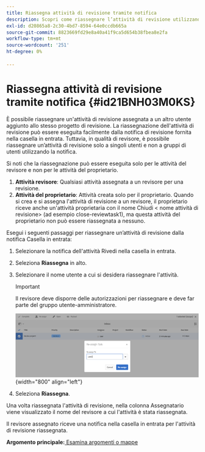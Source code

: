 ```yaml
---
title: Riassegna attività di revisione tramite notifica
description: Scopri come riassegnare l’attività di revisione utilizzando la notifica
exl-id: d20865a8-2c30-4bd7-8594-64e0ccdb665a
source-git-commit: 8823669fd29e8a40a41f9ca5d654b38fbea8e2fa
workflow-type: tm+mt
source-wordcount: '251'
ht-degree: 0%

---
```


# Riassegna attività di revisione tramite notifica {#id21BNH03M0KS}

È possibile riassegnare un&#39;attività di revisione assegnata a un altro utente aggiunto allo stesso progetto di revisione. La riassegnazione dell&#39;attività di revisione può essere eseguita facilmente dalla notifica di revisione fornita nella casella in entrata. Tuttavia, in qualità di revisore, è possibile riassegnare un’attività di revisione solo a singoli utenti e non a gruppi di utenti utilizzando la notifica.

Si noti che la riassegnazione può essere eseguita solo per le attività del revisore e non per le attività del proprietario.

1. **Attività revisore**: Qualsiasi attività assegnata a un revisore per una revisione.
1. **Attività del proprietario**: Attività creata solo per il proprietario. Quando si crea e si assegna l&#39;attività di revisione a un revisore, il proprietario riceve anche un&#39;attività proprietaria con il nome Chiudi &lt; nome attività di revisione\> \(ad esempio close-reviewtask1\), ma questa attività del proprietario non può essere riassegnata a nessuno.

Esegui i seguenti passaggi per riassegnare un’attività di revisione dalla notifica Casella in entrata:

1. Selezionare la notifica dell&#39;attività Rivedi nella casella in entrata.
1. Seleziona **Riassegna** in alto.
1. Selezionare il nome utente a cui si desidera riassegnare l&#39;attività.

   >[!IMPORTANT]
   >
   > Il revisore deve disporre delle autorizzazioni per riassegnare e deve far parte del gruppo utente-amministratore.

   ![](images/reassign-user-inbox.png){width="800" align="left"}

1. Seleziona **Riassegna**.

Una volta riassegnata l&#39;attività di revisione, nella colonna Assegnatario viene visualizzato il nome del revisore a cui l&#39;attività è stata riassegnata.

Il revisore assegnato riceve una notifica nella casella in entrata per l&#39;attività di revisione riassegnata.

**Argomento principale:**[ Esamina argomenti o mappe](review.md)
